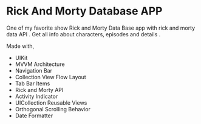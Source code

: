# Rick And Morty Database APP
One of my favorite show Rick and Morty Data Base  app  with rick and morty data API .
Get all info about characters, episodes and details .

Made with,

* UIKit
* MVVM Architecture
* Navigation Bar 
* Collection View Flow Layout
* Tab Bar Items
* Rick and Morty API
* Activity Indicator 
* UICollection Reusable Views
* Orthogonal Scrolling Behavior
* Date Formatter
